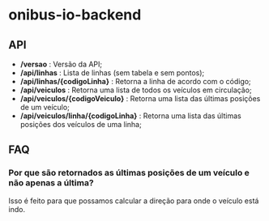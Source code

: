 # onibus-io-backend


## API

* **/versao** : Versão da API;
* **/api/linhas** : Lista de linhas (sem tabela e sem pontos);
* **/api/linhas/{codigoLinha}** : Retorna a linha de acordo com o código;
* **/api/veiculos** : Retorna uma lista de todos os veículos em circulação;
* **/api/veiculos/{codigoVeiculo}** : Retorna uma lista das últimas posições de um veículo;
* **/api/veiculos/linha/{codigoLinha}** : Retorna uma lista das últimas posições dos veículos de uma linha;

## FAQ

### Por que são retornados as últimas posições de um veículo e não apenas a última?

Isso é feito para que possamos calcular a direção para onde o veículo está indo.
